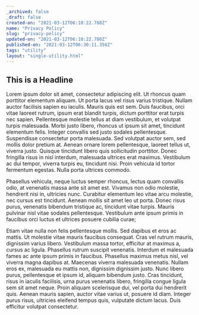 ```yaml
---
_archived: false
_draft: false
created-on: "2021-03-12T06:10:22.780Z"
name: "Privacy Policy"
slug: "privacy-policy"
updated-on: "2021-03-12T06:10:22.780Z"
published-on: "2021-03-12T06:30:11.356Z"
tags: "utility"
layout: "single-utility.html"
---
```


This is a Headline
------------------

Lorem ipsum dolor sit amet, consectetur adipiscing elit. Ut rhoncus quam porttitor elementum aliquam. Ut porta lacus vel risus varius tristique. Nullam auctor facilisis sapien eu iaculis. Mauris quis est sem. Duis faucibus, orci vitae laoreet rutrum, ipsum erat blandit turpis, dictum porttitor erat turpis nec sapien. Pellentesque molestie tellus at diam vestibulum, et volutpat turpis malesuada. Morbi justo libero, rhoncus ut ipsum sit amet, tincidunt elementum felis. Integer convallis sed justo sodales pellentesque. Suspendisse consectetur porta malesuada. Sed volutpat auctor sem, sed mollis dolor pretium at. Aenean ornare lorem pellentesque, laoreet tellus ut, viverra justo. Quisque tincidunt libero quis sollicitudin porttitor. Donec fringilla risus in nisl interdum, malesuada ultrices erat maximus. Vestibulum ac dui tempor, viverra turpis eu, tincidunt nisi. Proin vehicula id tortor fermentum egestas. Nulla porta ultrices commodo.

Phasellus vehicula, neque luctus semper rhoncus, lectus quam convallis odio, at venenatis massa ante sit amet est. Vivamus non odio molestie, hendrerit nisi in, ultricies nunc. Curabitur elementum leo vitae arcu molestie, nec cursus est tincidunt. Aenean mollis sit amet leo ut porta. Donec risus purus, venenatis bibendum tristique ac, tincidunt vitae turpis. Mauris pulvinar nisl vitae sodales pellentesque. Vestibulum ante ipsum primis in faucibus orci luctus et ultrices posuere cubilia curae;

Etiam vitae nulla non felis pellentesque mollis. Sed dapibus et eros ac mattis. Ut molestie vitae mauris faucibus consequat. Cras vel rutrum mauris, dignissim varius libero. Vestibulum massa tortor, efficitur at maximus a, cursus ac ligula. Phasellus rutrum suscipit venenatis. Interdum et malesuada fames ac ante ipsum primis in faucibus. Phasellus maximus metus nisl, vel viverra magna dapibus at. Maecenas viverra malesuada venenatis. Nullam eros ex, malesuada eu mattis non, dignissim dignissim justo. Nunc libero purus, pellentesque et ipsum id, aliquam bibendum justo. Cras tincidunt, risus in iaculis facilisis, urna purus venenatis libero, fringilla congue ligula sem sit amet neque. Proin aliquam scelerisque dui, vel porta dui hendrerit quis. Aenean mauris sapien, auctor vitae varius ut, posuere id diam. Integer purus risus, ultricies eleifend tempus quis, vulputate dictum lacus. Duis efficitur volutpat consectetur.

‍

